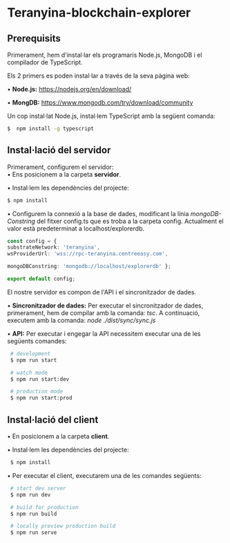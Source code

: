 # Teranyina-blockchain-explorer
## Prerequisits

 Primerament, hem d'instal·lar els programaris Node.js, MongoDB i el
 compilador de TypeScript.

 Els 2 primers es poden instal·lar a través de la seva pàgina web:

 • **Node.js:** https://nodejs.org/en/download/

 • **MongDB:** https://www.mongodb.com/try/download/community

 Un cop instal·lat Node.js, instal·lem TypeScript amb la següent
comanda:

```bash
$  npm install -g typescript
```


 ## Instal·lació del servidor

Primerament, configurem el servidor:\
 • Ens posicionem a la carpeta **servidor**.

 • Instal·lem les dependències del projecte:
```bash
$ npm install
```
• Configurem la connexió a la base de dades, modificant la línia
 *mongoDB-Constring* del fitxer config.ts que es troba a la carpeta
 config. Actualment el valor està predeterminat a localhost/explorerdb.

```typescript
const config = {
substrateNetwork: 'teranyina',
wsProviderUrl: 'wss://rpc-teranyina.centreeasy.com',

mongoDBConstring: 'mongodb://localhost/explorerdb' };

export default config;
```

 El nostre servidor es compon de l'API i el sincronitzador de dades.

 • **Sincronitzador de dades:** Per executar el sincronitzador de
dades, primerament, hem de compilar amb la comanda: *tsc*. A
continuació, executem amb la comanda: *node ./dist/sync/sync.js*

• **API:** Per executar i engegar la API necessitem executar una de
 les següents comandes:
```bash
 # development
 $ npm run start

 # watch mode
 $ npm run start:dev

 # production mode
 $ npm run start:prod
```
 ## Instal·lació del client

 • En posicionem a la carpeta **client**.

 • Instal·lem les dependències del projecte:
```bash
 $ npm install
```
 • Per executar el client, executarem una de les comandes següents:
```bash
 # start dev server
 $ npm run dev

 # build for production
 $ npm run build

 # locally preview production build 
 $ npm run serve
 
 ```

